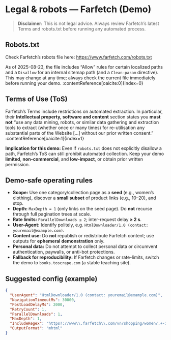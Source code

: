 # Legal & robots — Farfetch (Demo)

> **Disclaimer:** This is not legal advice. Always review Farfetch’s latest Terms and robots.txt before running any automated process.

## Robots.txt

Check Farfetch’s robots file here: https://www.farfetch.com/robots.txt

As of 2025-08-23, the file includes “Allow” rules for certain localized paths and a `Disallow` for an internal sitemap path (and a `Clean-param` directive). This may change at any time; always check the current file immediately before running your demo. :contentReference[oaicite:0]{index=0}

## Terms of Use (ToS)

Farfetch’s Terms include restrictions on automated extraction. In particular, their **Intellectual property, software and content** section states you **must not** “use any data mining, robots, or similar data gathering and extraction tools to extract (whether once or many times) for re-utilisation any substantial parts of the Website […] without our prior written consent.” :contentReference[oaicite:1]{index=1}

**Implication for this demo:** Even if `robots.txt` does not explicitly disallow a path, Farfetch’s ToS can still prohibit automated collection. Keep your demo **limited**, **non-commercial**, and **low-impact**, or obtain prior written permission.

## Demo-safe operating rules

- **Scope:** Use one category/collection page as a **seed** (e.g., women’s clothing), discover a **small subset** of product links (e.g., 10–20), and stop.
- **Depth:** `MaxDepth = 1` (only links on the seed page). Do **not** recurse through full pagination trees at scale.
- **Rate limits:** `ParallelDownloads ≤ 2`; inter-request delay **≥ 2 s**.
- **User-Agent:** Identify politely, e.g. `HtmlDownloader/1.0 (contact: youremail@example.com)`.
- **Content use:** Do **not** republish or redistribute Farfetch content; use outputs for **ephemeral demonstration** only.
- **Personal data:** Do not attempt to collect personal data or circumvent authentication, paywalls, or anti-bot protections.
- **Fallback for reproducibility:** If Farfetch changes or rate-limits, switch the demo to `books.toscrape.com` (a stable teaching site).

## Suggested config (example)

```json
{
  "UserAgent": "HtmlDownloader/1.0 (contact: youremail@example.com)",
  "NavigationTimeoutMs": 30000,
  "PostLoadDelayMs": 2000,
  "RetryCount": 1,
  "ParallelDownloads": 1,
  "MaxDepth": 1,
  "IncludeRegex": "https?://www\\.farfetch\\.com/vn/shopping/women/.+-item-.+",
  "OutputFormat": "mhtml"
}

